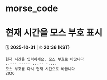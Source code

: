 # morse_code
# 현재 시간을 모스 부호 표시
<!-- MORSE_TIME_START -->
🗓️ **2025-10-31** | ⏰ **20:36 (KST)**

```
현재 시간을 입력하세요. 모스 부호로 바꿉니다
..--- ----- ...-- -....
모스 부호를 다시 현재 시간으로 바꿉니다
2036
```
<!-- MORSE_TIME_END -->
